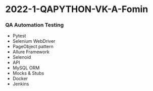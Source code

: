 # 2022-1-QAPYTHON-VK-A-Fomin

### QA Automation Testing

- Pytest
- Selenium WebDriver
- PageObject pattern
- Allure Framework
- Selenoid
- API
- MySQL ORM
- Mocks & Stubs
- Docker
- Jenkins
